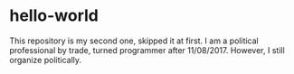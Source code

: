 # hello-world
This repository is my second one, skipped it at first.
I am a political professional by trade, turned programmer after 11/08/2017. However, I still organize politically.
